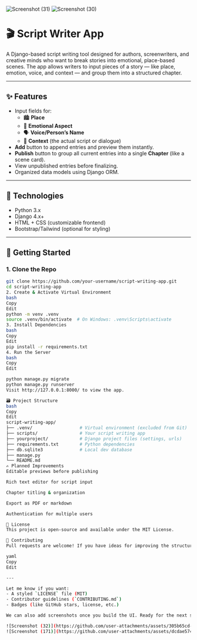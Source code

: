 ![Screenshot (31)](https://github.com/user-attachments/assets/64455ef6-d56b-4d66-befe-c81bdb157353)
![Screenshot (30)](https://github.com/user-attachments/assets/0a02f9d2-437a-4a41-ab7f-99dee16e91ea)
# 🎬 Script Writer App

A Django-based script writing tool designed for authors, screenwriters, and creative minds who want to break stories into emotional, place-based scenes. The app allows writers to input pieces of a story — like place, emotion, voice, and context — and group them into a structured chapter.

---

## ✨ Features

- Input fields for:
  - 🏙️ **Place**
  - 💫 **Emotional Aspect**
  - 🗣️ **Voice/Person’s Name**
  - 📜 **Context** (the actual script or dialogue)
- **Add** button to append entries and preview them instantly.
- **Publish** button to group all current entries into a single **Chapter** (like a scene card).
- View unpublished entries before finalizing.
- Organized data models using Django ORM.

---

## 🧱 Technologies

- Python 3.x
- Django 4.x+
- HTML + CSS (customizable frontend)
- Bootstrap/Tailwind (optional for styling)

---

## 🚀 Getting Started

### 1. Clone the Repo

```bash
git clone https://github.com/your-username/script-writing-app.git
cd script-writing-app
2. Create & Activate Virtual Environment
bash
Copy
Edit
python -m venv .venv
source .venv/bin/activate  # On Windows: .venv\Scripts\activate
3. Install Dependencies
bash
Copy
Edit
pip install -r requirements.txt
4. Run the Server
bash
Copy
Edit

python manage.py migrate
python manage.py runserver
Visit http://127.0.0.1:8000/ to view the app.

🗃️ Project Structure
bash
Copy
Edit
script-writing-app/
├── .venv/                  # Virtual environment (excluded from Git)
├── scripts/                # Your script writing app
├── yourproject/            # Django project files (settings, urls)
├── requirements.txt        # Python dependencies
├── db.sqlite3              # Local dev database
├── manage.py
└── README.md
✍️ Planned Improvements
Editable previews before publishing

Rich text editor for script input

Chapter titling & organization

Export as PDF or markdown

Authentication for multiple users

📄 License
This project is open-source and available under the MIT License.

🤝 Contributing
Pull requests are welcome! If you have ideas for improving the structure, features, or UI, feel free to fork the project and submit a PR.

yaml
Copy
Edit

---

Let me know if you want:
- A styled `LICENSE` file (MIT)
- Contributor guidelines (`CONTRIBUTING.md`)
- Badges (like GitHub stars, license, etc.)

We can also add screenshots once you build the UI. Ready for the next step — forms and views?

![Screenshot (32)](https://github.com/user-attachments/assets/305b65cd-11ad-4cb0-b0e6-c4bf22857d72)
![Screenshot (171)](https://github.com/user-attachments/assets/dcdae574-5e79-4d11-90a5-05f31d813504)





